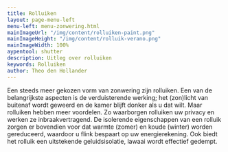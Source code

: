 ```yaml
---
title: Rolluiken
layout: page-menu-left
menu-left: menu-zonwering.html
mainImageUrl: "/img/content/rolluiken-paint.png"
mainImageHeight: "/img/content/rolluik-verano.png"
mainImageWidth: 100%
aypentool: shutter
description: Uitleg over rolluiken
keywords: Rolluiken
author: Theo den Hollander
---
```


Een steeds meer gekozen vorm van zonwering zijn rolluiken. Een van de belangrijkste aspecten is de verduisterende werking; het (zon)licht van buitenaf wordt geweerd en de kamer blijft donker als u dat wilt. Maar rolluiken hebben meer voordelen. Zo waarborgen rolluiken uw privacy en werken ze inbraakvertragend. De isolerende eigenschappen van een rolluik zorgen er bovendien voor dat warmte (zomer) en koude (winter) worden gereduceerd, waardoor u flink bespaart op uw energierekening. Ook biedt het rolluik een uitstekende geluidsisolatie, lawaai wordt effectief gedempt.